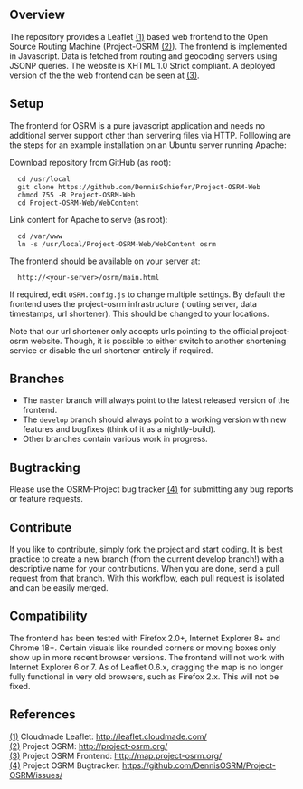 Overview
--------
The repository provides a Leaflet [(1)] based web frontend to the Open Source Routing Machine (Project-OSRM [(2)]).
The frontend is implemented in Javascript.
Data is fetched from routing and geocoding servers using JSONP queries.
The website is XHTML 1.0 Strict compliant.
A deployed version of the the web frontend can be seen at [(3)].


Setup
-----
The frontend for OSRM is a pure javascript application and needs no additional server support other than servering files via HTTP.
Folllowing are the steps for an example installation on an Ubuntu server running Apache:

Download repository from GitHub (as root):
```
  cd /usr/local
  git clone https://github.com/DennisSchiefer/Project-OSRM-Web
  chmod 755 -R Project-OSRM-Web
  cd Project-OSRM-Web/WebContent
```
  
Link content for Apache to serve (as root):
```
  cd /var/www
  ln -s /usr/local/Project-OSRM-Web/WebContent osrm
```
  
The frontend should be available on your server at:
```
  http://<your-server>/osrm/main.html
```
  
If required, edit `OSRM.config.js` to change multiple settings.
By default the frontend uses the project-osrm infrastructure (routing server, data timestamps, url shortener).
This should be changed to your locations.

Note that our url shortener only accepts urls pointing to the official project-osrm website.
Though, it is possible to either switch to another shortening service or disable the url shortener entirely if required.


Branches
--------
* The `master` branch will always point to the latest released version of the frontend.
* The `develop` branch should always point to a working version with new features and bugfixes (think of it as a nightly-build).
* Other branches contain various work in progress.


Bugtracking
-----------
Please use the OSRM-Project bug tracker [(4)] for submitting any bug reports or feature requests.


Contribute
----------
If you like to contribute, simply fork the project and start coding.
It is best practice to create a new branch (from the current develop branch!) with a descriptive name for your contributions.
When you are done, send a pull request from that branch.
With this workflow, each pull request is isolated and can be easily merged.


Compatibility
-------------
The frontend has been tested with Firefox 2.0+, Internet Explorer 8+ and Chrome 18+.
Certain visuals like rounded corners or moving boxes only show up in more recent browser versions.
The frontend will not work with Internet Explorer 6 or 7.
As of Leaflet 0.6.x, dragging the map is no longer fully functional in very old browsers, such as Firefox 2.x. 
This will not be fixed.


References
----------
[(1)] Cloudmade Leaflet: http://leaflet.cloudmade.com/  
[(2)] Project OSRM: http://project-osrm.org/  
[(3)] Project OSRM Frontend: http://map.project-osrm.org/  
[(4)] Project OSRM Bugtracker: https://github.com/DennisOSRM/Project-OSRM/issues/


[(1)]: http://leaflet.cloudmade.com/ "Cloudmade Leaflet"
[(2)]: http://project-osrm.org/ "Project OSRM"
[(3)]: http://map.project-osrm.org/ "Project-OSRM Frontend" 
[(4)]: https://github.com/DennisOSRM/Project-OSRM/issues/ "Project-OSRM Bugtracker"